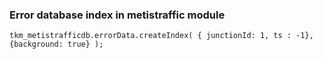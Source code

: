 ### Error database index in metistraffic module 





 

```shell
tkm_metistrafficdb.errorData.createIndex( { junctionId: 1, ts : -1}, {background: true} );
```
